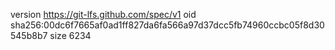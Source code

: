 version https://git-lfs.github.com/spec/v1
oid sha256:00dc6f7665af0ad1ff827da6fa566a97d37dcc5fb74960ccbc05f8d30545b8b7
size 6234
